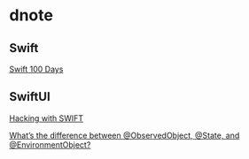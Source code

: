 # dnote

## Swift
[Swift 100 Days](https://github.com/hooneun/dnote/blob/main/Swift) 

## SwiftUI

[Hacking with SWIFT](https://www.hackingwithswift.com/)

[What’s the difference between @ObservedObject, @State, and @EnvironmentObject?](https://www.hackingwithswift.com/quick-start/swiftui/whats-the-difference-between-observedobject-state-and-environmentobject)
